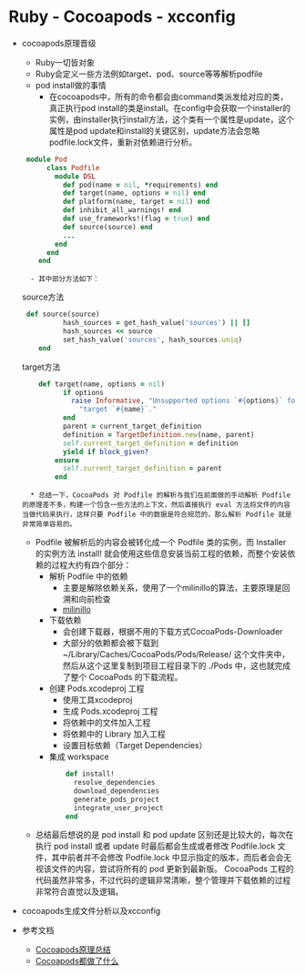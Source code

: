 # Ruby - Cocoapods - xcconfig
* cocoapods原理晋级
	* Ruby一切皆对象
	* Ruby会定义一些方法例如target、pod、source等等解析podfile
	* pod install做的事情
		* 在cocoapods中，所有的命令都会由command类派发给对应的类，真正执行pod install的类是install。在config中会获取一个installer的实例，由installer执行install方法，这个类有一个属性是update，这个属性是pod update和install的关键区别，update方法会忽略podfile.lock文件，重新对依赖进行分析。
	``` ruby
	 module Pod
		  class Podfile
			module DSL
			  def pod(name = nil, *requirements) end
			  def target(name, options = nil) end
			  def platform(name, target = nil) end
			  def inhibit_all_warnings! end
			  def use_frameworks!(flag = true) end
			  def source(source) end
			  ...
			end
		  end
		end
	```
		- 其中部分方法如下：
	source方法
	``` ruby
	 def source(source)
			  hash_sources = get_hash_value('sources') || []
			  hash_sources << source
			  set_hash_value('sources', hash_sources.uniq)
		end
	```
	target方法
	``` ruby
		def target(name, options = nil)
			  if options
				raise Informative, "Unsupported options `#{options}` for " \
				  "target `#{name}`."
			  end
			  parent = current_target_definition
			  definition = TargetDefinition.new(name, parent)
			  self.current_target_definition = definition
			  yield if block_given?
			ensure
			  self.current_target_definition = parent
			end
	```
		* 总结一下，CocoaPods 对 Podfile 的解析与我们在前面做的手动解析 Podfile 的原理差不多，构建一个包含一些方法的上下文，然后直接执行 eval 方法将文件的内容当做代码来执行，这样只要 Podfile 中的数据是符合规范的，那么解析 Podfile 就是非常简单容易的。
	* Podfile 被解析后的内容会被转化成一个 Podfile 类的实例，而 Installer 的实例方法 install! 就会使用这些信息安装当前工程的依赖，而整个安装依赖的过程大约有四个部分：
		- 解析 Podfile 中的依赖
			- 主要是解除依赖关系，使用了一个milinillo的算法，主要原理是回溯和向前检查
			- [milinillo](https://github.com/CocoaPods/Molinillo/blob/master/ARCHITECTURE.md)	 
		- 下载依赖
			- 会创建下载器，根据不用的下载方式CocoaPods-Downloader
			- 大部分的依赖都会被下载到 ~/Library/Caches/CocoaPods/Pods/Release/ 这个文件夹中，然后从这个这里复制到项目工程目录下的 ./Pods 中，这也就完成了整个 CocoaPods 的下载流程。
		- 创建 Pods.xcodeproj 工程
			- 使用工具xcodeproj
			- 生成 Pods.xcodeproj 工程
			- 将依赖中的文件加入工程
			- 将依赖中的 Library 加入工程
			- 设置目标依赖（Target Dependencies）
		- 集成 workspace
			``` ruby 
				def install!
				  resolve_dependencies
				  download_dependencies
				  generate_pods_project
				  integrate_user_project
				end
			```
	* 总结最后想说的是 pod install 和 pod update 区别还是比较大的，每次在执行 pod install 或者 update 时最后都会生成或者修改 Podfile.lock 文件，其中前者并不会修改 Podfile.lock 中显示指定的版本，而后者会会无视该文件的内容，尝试将所有的 pod 更新到最新版。
CocoaPods 工程的代码虽然非常多，不过代码的逻辑非常清晰，整个管理并下载依赖的过程非常符合直觉以及逻辑。

* cocoapods生成文件分析以及xcconfig
* 参考文档
	* [Cocoapods原理总结](https://juejin.im/entry/59dd94b06fb9a0451463030b)
	* [Cocoapods都做了什么](https://draveness.me/cocoapods) 
